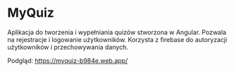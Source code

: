 # MyQuiz

Aplikacja do tworzenia i wypełniania quizów stworzona w Angular. Pozwala na rejestracje i logowanie użytkowników. Korzysta z firebase do autoryzacji użytkowników i przechowywania danych. 

Podgląd: https://myquiz-b984e.web.app/
